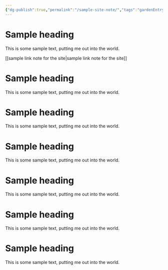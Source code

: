 ```yaml
---
{"dg-publish":true,"permalink":"/sample-site-note/","tags":"gardenEntry","dgHomeLink":true,"dgPassFrontmatter":false}
---
```


# Sample heading

This is some sample text, putting me out into the world.

[[sample link note for the site|sample link note for the site]]

# Sample heading

This is some sample text, putting me out into the world.
# Sample heading

This is some sample text, putting me out into the world.
# Sample heading

This is some sample text, putting me out into the world.
# Sample heading

This is some sample text, putting me out into the world.
# Sample heading

This is some sample text, putting me out into the world.
# Sample heading

This is some sample text, putting me out into the world.
